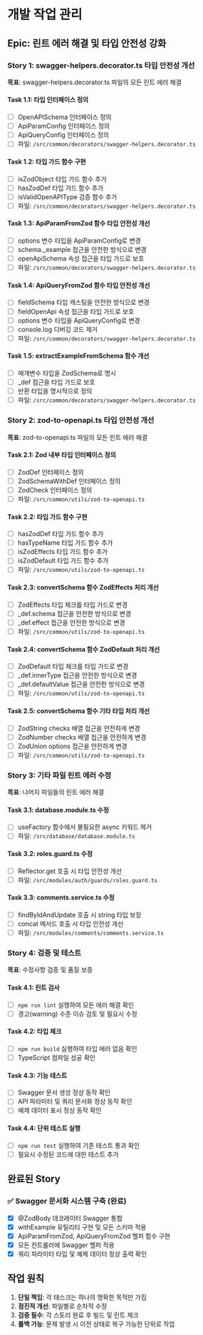 # 개발 작업 관리

## Epic: 린트 에러 해결 및 타입 안전성 강화

### Story 1: swagger-helpers.decorator.ts 타입 안전성 개선
**목표**: swagger-helpers.decorator.ts 파일의 모든 린트 에러 해결

#### Task 1.1: 타입 인터페이스 정의
- [ ] OpenAPISchema 인터페이스 정의
- [ ] ApiParamConfig 인터페이스 정의  
- [ ] ApiQueryConfig 인터페이스 정의
- [ ] 파일: `/src/common/decorators/swagger-helpers.decorator.ts`

#### Task 1.2: 타입 가드 함수 구현
- [ ] isZodObject 타입 가드 함수 추가
- [ ] hasZodDef 타입 가드 함수 추가
- [ ] isValidOpenAPIType 검증 함수 추가
- [ ] 파일: `/src/common/decorators/swagger-helpers.decorator.ts`

#### Task 1.3: ApiParamFromZod 함수 타입 안전성 개선
- [ ] options 변수 타입을 ApiParamConfig로 변경
- [ ] schema._example 접근을 안전한 방식으로 변경
- [ ] openApiSchema 속성 접근을 타입 가드로 보호
- [ ] 파일: `/src/common/decorators/swagger-helpers.decorator.ts`

#### Task 1.4: ApiQueryFromZod 함수 타입 안전성 개선
- [ ] fieldSchema 타입 캐스팅을 안전한 방식으로 변경
- [ ] fieldOpenApi 속성 접근을 타입 가드로 보호
- [ ] options 변수 타입을 ApiQueryConfig로 변경
- [ ] console.log 디버깅 코드 제거
- [ ] 파일: `/src/common/decorators/swagger-helpers.decorator.ts`

#### Task 1.5: extractExampleFromSchema 함수 개선
- [ ] 매개변수 타입을 ZodSchema로 명시
- [ ] _def 접근을 타입 가드로 보호
- [ ] 반환 타입을 명시적으로 정의
- [ ] 파일: `/src/common/decorators/swagger-helpers.decorator.ts`

### Story 2: zod-to-openapi.ts 타입 안전성 개선
**목표**: zod-to-openapi.ts 파일의 모든 린트 에러 해결

#### Task 2.1: Zod 내부 타입 인터페이스 정의
- [ ] ZodDef 인터페이스 정의
- [ ] ZodSchemaWithDef 인터페이스 정의
- [ ] ZodCheck 인터페이스 정의
- [ ] 파일: `/src/common/utils/zod-to-openapi.ts`

#### Task 2.2: 타입 가드 함수 구현
- [ ] hasZodDef 타입 가드 함수 추가
- [ ] hasTypeName 타입 가드 함수 추가
- [ ] isZodEffects 타입 가드 함수 추가
- [ ] isZodDefault 타입 가드 함수 추가
- [ ] 파일: `/src/common/utils/zod-to-openapi.ts`

#### Task 2.3: convertSchema 함수 ZodEffects 처리 개선
- [ ] ZodEffects 타입 체크를 타입 가드로 변경
- [ ] _def.schema 접근을 안전한 방식으로 변경
- [ ] _def.effect 접근을 안전한 방식으로 변경
- [ ] 파일: `/src/common/utils/zod-to-openapi.ts`

#### Task 2.4: convertSchema 함수 ZodDefault 처리 개선
- [ ] ZodDefault 타입 체크를 타입 가드로 변경
- [ ] _def.innerType 접근을 안전한 방식으로 변경
- [ ] _def.defaultValue 접근을 안전한 방식으로 변경
- [ ] 파일: `/src/common/utils/zod-to-openapi.ts`

#### Task 2.5: convertSchema 함수 기타 타입 처리 개선
- [ ] ZodString checks 배열 접근을 안전하게 변경
- [ ] ZodNumber checks 배열 접근을 안전하게 변경
- [ ] ZodUnion options 접근을 안전하게 변경
- [ ] 파일: `/src/common/utils/zod-to-openapi.ts`

### Story 3: 기타 파일 린트 에러 수정
**목표**: 나머지 파일들의 린트 에러 해결

#### Task 3.1: database.module.ts 수정
- [ ] useFactory 함수에서 불필요한 async 키워드 제거
- [ ] 파일: `/src/database/database.module.ts`

#### Task 3.2: roles.guard.ts 수정
- [ ] Reflector.get 호출 시 타입 안전성 개선
- [ ] 파일: `/src/modules/auth/guards/roles.guard.ts`

#### Task 3.3: comments.service.ts 수정
- [ ] findByIdAndUpdate 호출 시 string 타입 보장
- [ ] concat 메서드 호출 시 타입 안전성 개선
- [ ] 파일: `/src/modules/comments/comments.service.ts`

### Story 4: 검증 및 테스트
**목표**: 수정사항 검증 및 품질 보증

#### Task 4.1: 린트 검사
- [ ] `npm run lint` 실행하여 모든 에러 해결 확인
- [ ] 경고(warning) 수준 이슈 검토 및 필요시 수정

#### Task 4.2: 타입 체크
- [ ] `npm run build` 실행하여 타입 에러 없음 확인
- [ ] TypeScript 컴파일 성공 확인

#### Task 4.3: 기능 테스트
- [ ] Swagger 문서 생성 정상 동작 확인
- [ ] API 파라미터 및 쿼리 문서화 정상 동작 확인
- [ ] 예제 데이터 표시 정상 동작 확인

#### Task 4.4: 단위 테스트 실행
- [ ] `npm run test` 실행하여 기존 테스트 통과 확인
- [ ] 필요시 수정된 코드에 대한 테스트 추가

## 완료된 Story

### ✅ Swagger 문서화 시스템 구축 (완료)
- [x] @ZodBody 데코레이터 Swagger 통합
- [x] withExample 유틸리티 구현 및 모든 스키마 적용  
- [x] ApiParamFromZod, ApiQueryFromZod 헬퍼 함수 구현
- [x] 모든 컨트롤러에 Swagger 헬퍼 적용
- [x] 쿼리 파라미터 타입 및 예제 데이터 정상 출력 확인

## 작업 원칙

1. **단일 책임**: 각 태스크는 하나의 명확한 목적만 가짐
2. **점진적 개선**: 파일별로 순차적 수정
3. **검증 필수**: 각 스토리 완료 후 빌드 및 린트 체크
4. **롤백 가능**: 문제 발생 시 이전 상태로 복구 가능한 단위로 작업